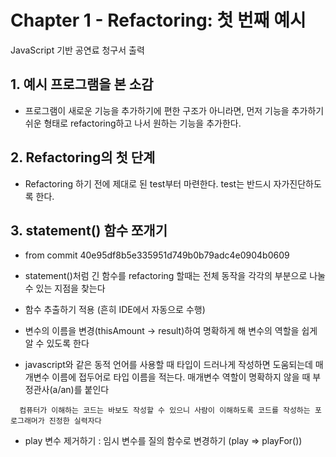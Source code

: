 # Chapter 1 - Refactoring: 첫 번째 예시

JavaScript 기반 공연료 청구서 출력

## 1. 예시 프로그램을 본 소감

* 프로그램이 새로운 기능을 추가하기에 편한 구조가 아니라면, 먼저 기능을 추가하기 쉬운 형태로 refactoring하고 나서 원하는 기능을 추가한다.

## 2. Refactoring의 첫 단계

* Refactoring 하기 전에 제대로 된 test부터 마련한다. test는 반드시 자가진단하도록 한다.

## 3. statement() 함수 쪼개기

* from commit 40e95df8b5e335951d749b0b79adc4e0904b0609
* statement()처럼 긴 함수를 refactoring 할때는 전체 동작을 각각의 부분으로 나눌 수 있는 지점을 찾는다
* 함수 추출하기 적용 (흔히 IDE에서 자동으로 수행)
* 변수의 이름을 변경(thisAmount -> result)하여 명확하게 해 변수의 역할을 쉽게 알 수 있도록 한다

* javascript와 같은 동적 언어를 사용할 때 타입이 드러나게 작성하면 도움되는데 매개변수 이름에 접두어로 타입 이름을 적는다. 매개변수 역할이 명확하지 않을 때 부정관사(a/an)를 붙인다
```
  컴퓨터가 이해하는 코드는 바보도 작성할 수 있으니 사람이 이해하도록 코드를 작성하는 포로그래머가 진정한 실력자다
```
* play 변수 제거하기 : 임시 변수를 질의 함수로 변경하기 (play => playFor())
